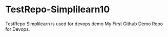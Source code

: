 # TestRepo-Simplilearn10
TestRepo Simplilearn is used for devops demo
My First Github Demo Repo for Devops.
